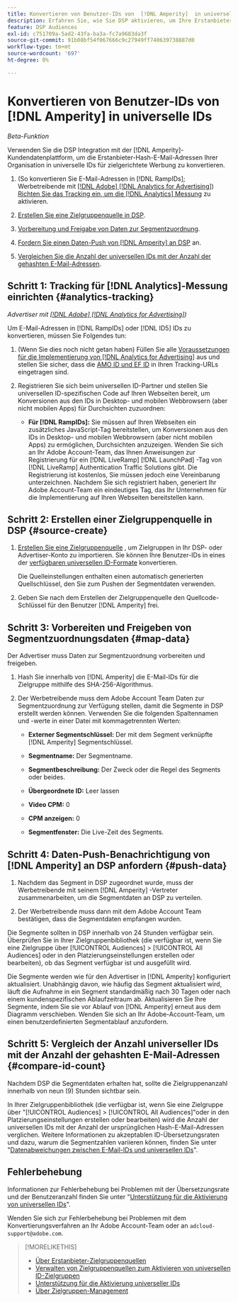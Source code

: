 ```yaml
---
title: Konvertieren von Benutzer-IDs von  [!DNL Amperity]  in universelle IDs
description: Erfahren Sie, wie Sie DSP aktivieren, um Ihre Erstanbietersegmente zu erfassen. [!DNL Amperity]
feature: DSP Audiences
exl-id: c751709a-5ad2-43fa-ba3a-fc7a9683da3f
source-git-commit: 91b08bf54f067666c9c27949ff740639738887d0
workflow-type: tm+mt
source-wordcount: '697'
ht-degree: 0%

---
```


# Konvertieren von Benutzer-IDs von [!DNL Amperity] in universelle IDs

*Beta-Funktion*

Verwenden Sie die DSP Integration mit der [!DNL Amperity]-Kundendatenplattform, um die Erstanbieter-Hash-E-Mail-Adressen Ihrer Organisation in universelle IDs für zielgerichtete Werbung zu konvertieren.

1. (So konvertieren Sie E-Mail-Adressen in [!DNL RampIDs]<!-- or [!DNL ID5] IDs -->; Werbetreibende mit [[!DNL Adobe] [!DNL Analytics for Advertising]](/help/integrations/analytics/overview.md)) [Richten Sie das Tracking ein, um die  [!DNL Analytics] Messung](#analytics-tracking) zu aktivieren.

1. [Erstellen Sie eine Zielgruppenquelle in DSP](#source-create).

1. [ Vorbereitung und Freigabe von Daten zur Segmentzuordnung](#map-data).

1. [Fordern Sie einen Daten-Push von  [!DNL Amperity] an DSP](#push-data) an.

1. [Vergleichen Sie die Anzahl der universellen IDs mit der Anzahl der gehashten E-Mail-Adressen](#compare-id-count).

## Schritt 1: Tracking für [!DNL Analytics]-Messung einrichten {#analytics-tracking}

*Advertiser mit [[!DNL Adobe] [!DNL Analytics for Advertising]](/help/integrations/analytics/overview.md))*

Um E-Mail-Adressen in [!DNL RampIDs] oder [!DNL ID5] IDs zu konvertieren, müssen Sie Folgendes tun:

1. (Wenn Sie dies noch nicht getan haben) Füllen Sie alle [Voraussetzungen für die Implementierung von [!DNL Analytics for Advertising]](/help/integrations/analytics/prerequisites.md) aus und stellen Sie sicher, dass die [AMO ID und EF ID](/help/integrations/analytics/ids.md) in Ihren Tracking-URLs eingetragen sind.

1. Registrieren Sie sich beim universellen ID-Partner und stellen Sie universellen ID-spezifischen Code auf Ihren Webseiten bereit, um Konversionen aus den IDs in Desktop- und mobilen Webbrowsern (aber nicht mobilen Apps) für Durchsichten zuzuordnen:

   * **Für [!DNL RampIDs]:** Sie müssen auf Ihren Webseiten ein zusätzliches JavaScript-Tag bereitstellen, um Konversionen aus den IDs in Desktop- und mobilen Webbrowsern (aber nicht mobilen Apps) zu ermöglichen, Durchsichten anzuzeigen. Wenden Sie sich an Ihr Adobe Account-Team, das Ihnen Anweisungen zur Registrierung für ein [!DNL LiveRamp] [!DNL LaunchPad] -Tag von [!DNL LiveRamp] Authentication Traffic Solutions gibt. Die Registrierung ist kostenlos, Sie müssen jedoch eine Vereinbarung unterzeichnen. Nachdem Sie sich registriert haben, generiert Ihr Adobe Account-Team ein eindeutiges Tag, das Ihr Unternehmen für die Implementierung auf Ihren Webseiten bereitstellen kann.

## Schritt 2: Erstellen einer Zielgruppenquelle in DSP {#source-create}

1. [Erstellen Sie eine Zielgruppenquelle](source-manage.md) , um Zielgruppen in Ihr DSP- oder Advertiser-Konto zu importieren. Sie können Ihre Benutzer-IDs in eines der [verfügbaren universellen ID-Formate](source-about.md) konvertieren.

   Die Quelleinstellungen enthalten einen automatisch generierten Quellschlüssel, den Sie zum Pushen der Segmentdaten verwenden.

1. Geben Sie nach dem Erstellen der Zielgruppenquelle den Quellcode-Schlüssel für den Benutzer [!DNL Amperity] frei.

## Schritt 3: Vorbereiten und Freigeben von Segmentzuordnungsdaten {#map-data}

Der Advertiser muss Daten zur Segmentzuordnung vorbereiten und freigeben.

1. Hash Sie innerhalb von [!DNL Amperity] die E-Mail-IDs für die Zielgruppe mithilfe des SHA-256-Algorithmus.

1. Der Werbetreibende muss dem Adobe Account Team Daten zur Segmentzuordnung zur Verfügung stellen, damit die Segmente in DSP erstellt werden können. Verwenden Sie die folgenden Spaltennamen und -werte in einer Datei mit kommagetrennten Werten:

   * **Externer Segmentschlüssel:** Der mit dem Segment verknüpfte [!DNL Amperity] Segmentschlüssel.

   * **Segmentname:** Der Segmentname.

   * **Segmentbeschreibung:** Der Zweck oder die Regel des Segments oder beides.

   * **Übergeordnete ID:** Leer lassen

   * **Video CPM:** 0

   * **CPM anzeigen:** 0

   * **Segmentfenster:** Die Live-Zeit des Segments.

## Schritt 4: Daten-Push-Benachrichtigung von [!DNL Amperity] an DSP anfordern {#push-data}

1. Nachdem das Segment in DSP zugeordnet wurde, muss der Werbetreibende mit seinem [!DNL Amperity] -Vertreter zusammenarbeiten, um die Segmentdaten an DSP zu verteilen.

1. Der Werbetreibende muss dann mit dem Adobe Account Team bestätigen, dass die Segmentdaten empfangen wurden.

Die Segmente sollten in DSP innerhalb von 24 Stunden verfügbar sein. Überprüfen Sie in Ihrer Zielgruppenbibliothek (die verfügbar ist, wenn Sie eine Zielgruppe über [!UICONTROL Audiences] > [!UICONTROL All Audiences] oder in den Platzierungseinstellungen erstellen oder bearbeiten), ob das Segment verfügbar ist und ausgefüllt wird.

Die Segmente werden wie für den Advertiser in [!DNL Amperity] konfiguriert aktualisiert. Unabhängig davon, wie häufig das Segment aktualisiert wird, läuft die Aufnahme in ein Segment standardmäßig nach 30 Tagen oder nach einem kundenspezifischen Ablaufzeitraum ab. Aktualisieren Sie Ihre Segmente, indem Sie sie vor Ablauf von [!DNL Amperity] erneut aus dem Diagramm verschieben. Wenden Sie sich an Ihr Adobe-Account-Team, um einen benutzerdefinierten Segmentablauf anzufordern.

## Schritt 5: Vergleich der Anzahl universeller IDs mit der Anzahl der gehashten E-Mail-Adressen {#compare-id-count}

Nachdem DSP die Segmentdaten erhalten hat, sollte die Zielgruppenanzahl innerhalb von neun (9) Stunden sichtbar sein.

In Ihrer Zielgruppenbibliothek (die verfügbar ist, wenn Sie eine Zielgruppe über &quot;[!UICONTROL Audiences] > [!UICONTROL All Audiences]&quot;oder in den Platzierungseinstellungen erstellen oder bearbeiten) wird die Anzahl der universellen IDs mit der Anzahl der ursprünglichen Hash-E-Mail-Adressen verglichen. Weitere Informationen zu akzeptablen ID-Übersetzungsraten und dazu, warum die Segmentzahlen variieren können, finden Sie unter &quot;[Datenabweichungen zwischen E-Mail-IDs und universellen IDs](#universal-ids-data-variances)&quot;.

## Fehlerbehebung

Informationen zur Fehlerbehebung bei Problemen mit der Übersetzungsrate und der Benutzeranzahl finden Sie unter &quot;[Unterstützung für die Aktivierung von universellen IDs](/help/dsp/audiences/universal-ids.md)&quot;.

Wenden Sie sich zur Fehlerbehebung bei Problemen mit dem Konvertierungsverfahren an Ihr Adobe Account-Team oder an `adcloud-support@adobe.com`.

>[!MORELIKETHIS]
>
>* [Über Erstanbieter-Zielgruppenquellen](/help/dsp/audiences/sources/source-about.md)
>* [Verwalten von Zielgruppenquellen zum Aktivieren von universellen ID-Zielgruppen](source-manage.md)
>* [Unterstützung für die Aktivierung universeller IDs](/help/dsp/audiences/universal-ids.md)
>* [Über Zielgruppen-Management](/help/dsp/audiences/audience-about.md)
